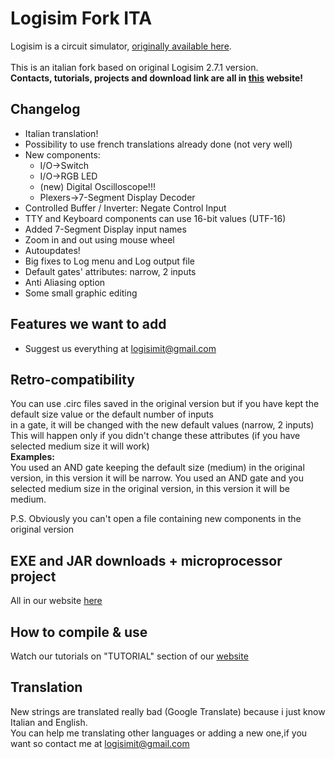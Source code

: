 # Logisim Fork ITA
Logisim is a circuit simulator, [originally available here](http://www.cburch.com/logisim/).<br><br>
This is an italian fork based on original Logisim 2.7.1 version.<br>
<b>Contacts, tutorials, projects and download link are all in [this](https://logisim.altervista.org) website!</b>
## Changelog
* Italian translation!
* Possibility to use french translations already done (not very well)
* New components:
	* I/O->Switch
	* I/O->RGB LED
	* (new) Digital Oscilloscope!!!
	* Plexers->7-Segment Display Decoder
* Controlled Buffer / Inverter: Negate Control Input
* TTY and Keyboard components can use 16-bit values (UTF-16)
* Added 7-Segment Display input names
* Zoom in and out using mouse wheel
* Autoupdates!
* Big fixes to Log menu and Log output file
* Default gates' attributes: narrow, 2 inputs
* Anti Aliasing option
* Some small graphic editing
## Features we want to add
* Suggest us everything at logisimit@gmail.com
## Retro-compatibility
<p>You can use .circ files saved in the original version but if you have kept the default size value or the default number of inputs<br>
in a gate, it will be changed with the new default values (narrow, 2 inputs)<br>
This will happen only if you didn't change these attributes (if you have selected medium size it will work)<br>
<b>Examples:</b><br> You used an AND gate keeping the default size (medium) in the original version, in this version it will be narrow.
You used an AND gate and you selected medium size in the original version, in this version it will be medium.</p>
P.S. Obviously you can't open a file containing new components in the original version

## EXE and JAR downloads + microprocessor project
All in our website [here](https://logisim.altervista.org)
## How to compile & use
Watch our tutorials on "TUTORIAL" section of our [website](https://logisim.altervista.org)
## Translation
New strings are translated really bad (Google Translate) because i just know Italian and English.<br>You can help me translating other languages or adding a new one,if you want so contact me at logisimit@gmail.com
